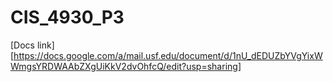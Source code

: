 # CIS_4930_P3
[Docs link][https://docs.google.com/a/mail.usf.edu/document/d/1nU_dEDUZbYVgYixWWmgsYRDWAAbZXgUiKkV2dvOhfcQ/edit?usp=sharing]
